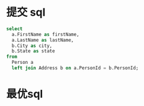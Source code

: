 # 提交 sql
```sql
select
  a.FirstName as firstName,
  a.LastName as lastName,
  b.City as city,
  b.State as state
from
  Person a
  left join Address b on a.PersonId = b.PersonId;
```
# 最优sql

